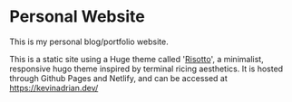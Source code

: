 # Personal Website

This is my personal blog/portfolio website.

This is a static site using a Huge theme called '[Risotto](https://github.com/joeroe/risotto)', a minimalist, responsive hugo theme inspired by terminal ricing aesthetics. It is hosted through Github Pages and Netlify, and can be accessed at https://kevinadrian.dev/
